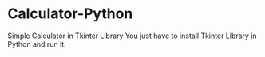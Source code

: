 # Calculator-Python
Simple Calculator in Tkinter Library
You just have to install Tkinter Library in Python and run it.
